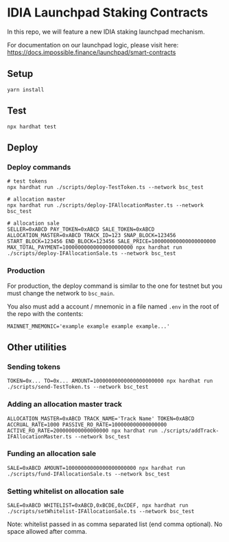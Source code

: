 # IDIA Launchpad Staking Contracts

In this repo, we will feature a new IDIA staking launchpad mechanism.

For documentation on our launchpad logic, please visit here:
https://docs.impossible.finance/launchpad/smart-contracts

## Setup

```
yarn install
```

## Test

```
npx hardhat test
```

## Deploy

### Deploy commands

```
# test tokens
npx hardhat run ./scripts/deploy-TestToken.ts --network bsc_test

# allocation master
npx hardhat run ./scripts/deploy-IFAllocationMaster.ts --network bsc_test

# allocation sale
SELLER=0xABCD PAY_TOKEN=0xABCD SALE_TOKEN=0xABCD ALLOCATION_MASTER=0xABCD TRACK_ID=123 SNAP_BLOCK=123456 START_BLOCK=123456 END_BLOCK=123456 SALE_PRICE=100000000000000000000 MAX_TOTAL_PAYMENT=10000000000000000000000 npx hardhat run ./scripts/deploy-IFAllocationSale.ts --network bsc_test
```

### Production

For production, the deploy command is similar to the one for testnet but you must change the network to `bsc_main`.

You also must add a account / mnemonic in a file named `.env` in the root of the repo with the contents:

```
MAINNET_MNEMONIC='example example example example...'
```

## Other utilities

### Sending tokens

```
TOKEN=0x... TO=0x... AMOUNT=10000000000000000000000 npx hardhat run ./scripts/send-TestToken.ts --network bsc_test
```

### Adding an allocation master track

```
ALLOCATION_MASTER=0xABCD TRACK_NAME='Track Name' TOKEN=0xABCD ACCRUAL_RATE=1000 PASSIVE_RO_RATE=100000000000000000 ACTIVE_RO_RATE=200000000000000000 npx hardhat run ./scripts/addTrack-IFAllocationMaster.ts --network bsc_test
```

### Funding an allocation sale

```
SALE=0xABCD AMOUNT=10000000000000000000000 npx hardhat run ./scripts/fund-IFAllocationSale.ts --network bsc_test
```

### Setting whitelist on allocation sale

```
SALE=0xABCD WHITELIST=0xABCD,0xBCDE,0xCDEF, npx hardhat run ./scripts/setWhitelist-IFAllocationSale.ts --network bsc_test
```

Note: whitelist passed in as comma separated list (end comma optional). No space allowed after comma.
